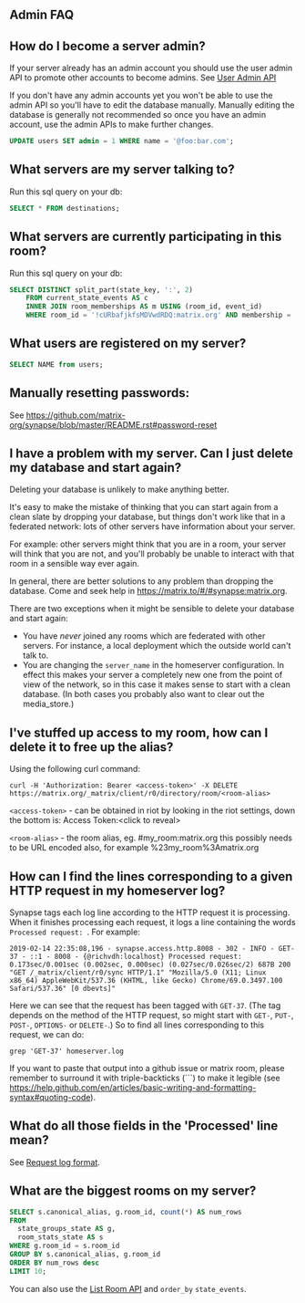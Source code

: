 ## Admin FAQ

How do I become a server admin?
---
If your server already has an admin account you should use the user admin API to promote other accounts to become admins. See [User Admin API](../../admin_api/user_admin_api.md#Change-whether-a-user-is-a-server-administrator-or-not)

If you don't have any admin accounts yet you won't be able to use the admin API so you'll have to edit the database manually. Manually editing the database is generally not recommended so once you have an admin account, use the admin APIs to make further changes.

```sql
UPDATE users SET admin = 1 WHERE name = '@foo:bar.com';
```
What servers are my server talking to?
---
Run this sql query on your db:
```sql
SELECT * FROM destinations;
```

What servers are currently participating in this room?
---
Run this sql query on your db:
```sql
SELECT DISTINCT split_part(state_key, ':', 2)
    FROM current_state_events AS c
    INNER JOIN room_memberships AS m USING (room_id, event_id)
    WHERE room_id = '!cURbafjkfsMDVwdRDQ:matrix.org' AND membership = 'join';
```

What users are registered on my server?
---
```sql
SELECT NAME from users;
```

Manually resetting passwords:
---
See https://github.com/matrix-org/synapse/blob/master/README.rst#password-reset

I have a problem with my server. Can I just delete my database and start again?
---
Deleting your database is unlikely to make anything better. 

It's easy to make the mistake of thinking that you can start again from a clean slate by dropping your database, but things don't work like that in a federated network: lots of other servers have information about your server.

For example: other servers might think that you are in a room, your server will think that you are not, and you'll probably be unable to interact with that room in a sensible way ever again.

In general, there are better solutions to any problem than dropping the database. Come and seek help in https://matrix.to/#/#synapse:matrix.org.

There are two exceptions when it might be sensible to delete your database and start again:
* You have *never* joined any rooms which are federated with other servers. For instance, a local deployment which the outside world can't talk to. 
* You are changing the `server_name` in the homeserver configuration. In effect this makes your server a completely new one from the point of view of the network, so in this case it makes sense to start with a clean database.
(In both cases you probably also want to clear out the media_store.)

I've stuffed up access to my room, how can I delete it to free up the alias?
---
Using the following curl command:
```
curl -H 'Authorization: Bearer <access-token>' -X DELETE https://matrix.org/_matrix/client/r0/directory/room/<room-alias>
```
`<access-token>` - can be obtained in riot by looking in the riot settings, down the bottom is:
Access Token:\<click to reveal\> 

`<room-alias>` - the room alias, eg. #my_room:matrix.org this possibly needs to be URL encoded also, for example  %23my_room%3Amatrix.org

How can I find the lines corresponding to a given HTTP request in my homeserver log?
---

Synapse tags each log line according to the HTTP request it is processing. When it finishes processing each request, it logs a line containing the words `Processed request: `. For example:

```
2019-02-14 22:35:08,196 - synapse.access.http.8008 - 302 - INFO - GET-37 - ::1 - 8008 - {@richvdh:localhost} Processed request: 0.173sec/0.001sec (0.002sec, 0.000sec) (0.027sec/0.026sec/2) 687B 200 "GET /_matrix/client/r0/sync HTTP/1.1" "Mozilla/5.0 (X11; Linux x86_64) AppleWebKit/537.36 (KHTML, like Gecko) Chrome/69.0.3497.100 Safari/537.36" [0 dbevts]"
```

Here we can see that the request has been tagged with `GET-37`. (The tag depends on the method of the HTTP request, so might start with `GET-`, `PUT-`, `POST-`, `OPTIONS-` or `DELETE-`.) So to find all lines corresponding to this request, we can do:

```
grep 'GET-37' homeserver.log
```

If you want to paste that output into a github issue or matrix room, please remember to surround it with triple-backticks (```) to make it legible (see https://help.github.com/en/articles/basic-writing-and-formatting-syntax#quoting-code).


What do all those fields in the 'Processed' line mean?
---
See [Request log format](request_log.md).


What are the biggest rooms on my server?
---

```sql
SELECT s.canonical_alias, g.room_id, count(*) AS num_rows 
FROM 
  state_groups_state AS g, 
  room_stats_state AS s 
WHERE g.room_id = s.room_id 
GROUP BY s.canonical_alias, g.room_id
ORDER BY num_rows desc 
LIMIT 10;
```

You can also use the [List Room API](../../admin_api/rooms.md#list-room-api)
and `order_by` `state_events`.
